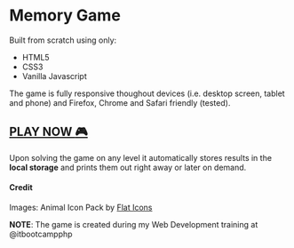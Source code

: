 # Memory Game

Built from scratch using only:
- HTML5
- CSS3 
- Vanilla Javascript

The game is fully responsive thoughout devices (i.e. desktop screen, tablet and phone) and Firefox, Chrome and Safari friendly (tested).

## [PLAY NOW :video_game:](https://lazarkulasevic.github.io/memory-game)

Upon solving the game on any level it automatically stores results in the **local storage** and prints them out right away or later on demand.

#### Credit

Images: Animal Icon Pack by [Flat Icons](https://www.flaticon.com/authors/flat-icons)

**NOTE**: The game is created during my Web Development training at @itbootcampphp